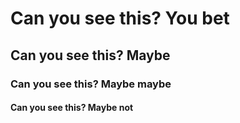 # Can you see this? You bet
## Can you see this? Maybe
### Can you see this? Maybe maybe
#### Can you see this? Maybe not
